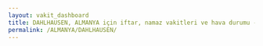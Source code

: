 ```yaml
---
layout: vakit_dashboard
title: DAHLHAUSEN, ALMANYA için iftar, namaz vakitleri ve hava durumu - ilçe/eyalet seç
permalink: /ALMANYA/DAHLHAUSEN/
---
```


<script type="text/javascript">
  var GLOBAL_COUNTRY = 'ALMANYA';
  var GLOBAL_CITY = 'DAHLHAUSEN';
  var GLOBAL_STATE = '';
  var lat = 72;
  var lon = 21;
</script>

